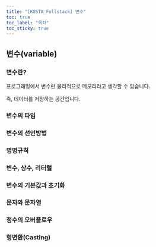 ```yaml
---
title: "[KOSTA_Fullstack] 변수"
toc: true
toc_label: "목차"
toc_sticky: true
---
```


## 변수(variable)

### 변수란?

프로그래밍에서 변수란 물리적으로 메모리라고 생각할 수 있습니다. 

<span class="hlm">즉, 데이터를 저장하는 공간입니다.</span> 

### 변수의 타입

### 변수의 선언방법

### 명명규칙

### 변수, 상수, 리터럴

### 변수의 기본값과 초기화

### 문자와 문자열

### 정수의 오버플로우

### 형변환(Casting)